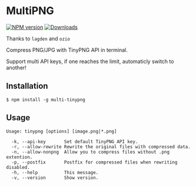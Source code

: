 # MultiPNG

[![NPM version][npm-image]][npm-url] [![Downloads][downloads-image]][npm-url]

Thanks to `lagden` and `ozio`

Compress PNG/JPG with TinyPNG API in terminal.

Support multi API keys, if one reaches the limit, automaticly switch to another!

## Installation

    $ npm install -g multi-tinypng


## Usage

```
Usage: tinypng [options] [image.png|*.png]

  -k, --api-key       Set default TinyPNG API key.
  -r, --allow-rewrite Rewrite the original files with compressed data.
  -n, --allow-nonpng  Allow you to compress files without .png extention.
  -p, --postfix       Postfix for compressed files when rewriting disabled.
  -h, --help          This message.
  -v, --version       Show version.
```

[downloads-image]: http://img.shields.io/npm/dm/multi-tinypng.svg
[npm-url]: https://npmjs.org/package/multi-tinypng
[npm-image]: http://img.shields.io/npm/v/multi-tinypng.svg
